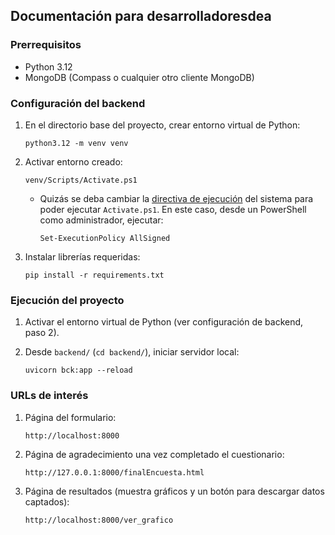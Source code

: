 ## Documentación para desarrolladoresdea
### Prerrequisitos

- Python 3.12
- MongoDB (Compass o cualquier otro cliente MongoDB)

### Configuración del backend

1. En el directorio base del proyecto, crear entorno virtual de Python:
    ```
    python3.12 -m venv venv
    ```

2. Activar entorno creado:
    ```
    venv/Scripts/Activate.ps1
    ```
    - Quizás se deba cambiar la [directiva de ejecución](https://learn.microsoft.com/es-es/powershell/module/microsoft.powershell.security/set-executionpolicy) del sistema para poder ejecutar `Activate.ps1`. En este caso, desde un PowerShell como administrador, ejecutar:
        ```
        Set-ExecutionPolicy AllSigned
        ```

3. Instalar librerías requeridas:
    ```
    pip install -r requirements.txt
    ```


### Ejecución del proyecto

1. Activar el entorno virtual de Python (ver configuración de backend, paso 2).


2. Desde `backend/` (`cd backend/`), iniciar servidor local:
    ```
    uvicorn bck:app --reload
    ```

### URLs de interés
1. Página del formulario:

    `http://localhost:8000`

2. Página de agradecimiento una vez completado el cuestionario:

    `http://127.0.0.1:8000/finalEncuesta.html`

3. Página de resultados (muestra gráficos y un botón para descargar datos captados):

    `http://localhost:8000/ver_grafico`
